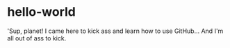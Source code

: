 # hello-world
'Sup, planet!
I came here to kick ass and learn how to use GitHub... And I'm all out of ass to kick.
